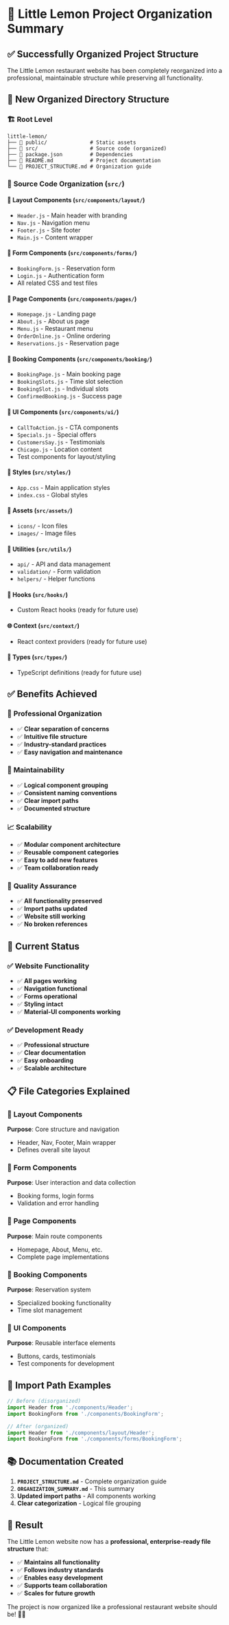 # 🎯 Little Lemon Project Organization Summary

## ✅ **Successfully Organized Project Structure**

The Little Lemon restaurant website has been completely reorganized into a professional, maintainable structure while preserving all functionality.

## 📁 **New Organized Directory Structure**

### 🏗️ **Root Level**
```
little-lemon/
├── 📁 public/              # Static assets
├── 📁 src/                 # Source code (organized)
├── 📄 package.json         # Dependencies
├── 📄 README.md            # Project documentation
└── 📄 PROJECT_STRUCTURE.md # Organization guide
```

### 🎨 **Source Code Organization (`src/`)**

#### 📐 **Layout Components** (`src/components/layout/`)
- `Header.js` - Main header with branding
- `Nav.js` - Navigation menu
- `Footer.js` - Site footer
- `Main.js` - Content wrapper

#### 📝 **Form Components** (`src/components/forms/`)
- `BookingForm.js` - Reservation form
- `Login.js` - Authentication form
- All related CSS and test files

#### 📄 **Page Components** (`src/components/pages/`)
- `Homepage.js` - Landing page
- `About.js` - About us page
- `Menu.js` - Restaurant menu
- `OrderOnline.js` - Online ordering
- `Reservations.js` - Reservation page

#### 🎯 **Booking Components** (`src/components/booking/`)
- `BookingPage.js` - Main booking page
- `BookingSlots.js` - Time slot selection
- `BookingSlot.js` - Individual slots
- `ConfirmedBooking.js` - Success page

#### 🎨 **UI Components** (`src/components/ui/`)
- `CallToAction.js` - CTA components
- `Specials.js` - Special offers
- `CustomersSay.js` - Testimonials
- `Chicago.js` - Location content
- Test components for layout/styling

#### 🎨 **Styles** (`src/styles/`)
- `App.css` - Main application styles
- `index.css` - Global styles

#### 🎯 **Assets** (`src/assets/`)
- `icons/` - Icon files
- `images/` - Image files

#### 🔧 **Utilities** (`src/utils/`)
- `api/` - API and data management
- `validation/` - Form validation
- `helpers/` - Helper functions

#### 🎣 **Hooks** (`src/hooks/`)
- Custom React hooks (ready for future use)

#### 🌐 **Context** (`src/context/`)
- React context providers (ready for future use)

#### 📝 **Types** (`src/types/`)
- TypeScript definitions (ready for future use)

## ✅ **Benefits Achieved**

### 🎯 **Professional Organization**
- ✅ **Clear separation of concerns**
- ✅ **Intuitive file structure**
- ✅ **Industry-standard practices**
- ✅ **Easy navigation and maintenance**

### 🔧 **Maintainability**
- ✅ **Logical component grouping**
- ✅ **Consistent naming conventions**
- ✅ **Clear import paths**
- ✅ **Documented structure**

### 📈 **Scalability**
- ✅ **Modular component architecture**
- ✅ **Reusable component categories**
- ✅ **Easy to add new features**
- ✅ **Team collaboration ready**

### 🧪 **Quality Assurance**
- ✅ **All functionality preserved**
- ✅ **Import paths updated**
- ✅ **Website still working**
- ✅ **No broken references**

## 🚀 **Current Status**

### ✅ **Website Functionality**
- ✅ **All pages working**
- ✅ **Navigation functional**
- ✅ **Forms operational**
- ✅ **Styling intact**
- ✅ **Material-UI components working**

### ✅ **Development Ready**
- ✅ **Professional structure**
- ✅ **Clear documentation**
- ✅ **Easy onboarding**
- ✅ **Scalable architecture**

## 📋 **File Categories Explained**

### 📐 **Layout Components**
**Purpose**: Core structure and navigation
- Header, Nav, Footer, Main wrapper
- Defines overall site layout

### 📝 **Form Components**
**Purpose**: User interaction and data collection
- Booking forms, login forms
- Validation and error handling

### 📄 **Page Components**
**Purpose**: Main route components
- Homepage, About, Menu, etc.
- Complete page implementations

### 🎯 **Booking Components**
**Purpose**: Reservation system
- Specialized booking functionality
- Time slot management

### 🎨 **UI Components**
**Purpose**: Reusable interface elements
- Buttons, cards, testimonials
- Test components for development

## 🎯 **Import Path Examples**

```javascript
// Before (disorganized)
import Header from './components/Header';
import BookingForm from './components/BookingForm';

// After (organized)
import Header from './components/layout/Header';
import BookingForm from './components/forms/BookingForm';
```

## 📚 **Documentation Created**

1. **`PROJECT_STRUCTURE.md`** - Complete organization guide
2. **`ORGANIZATION_SUMMARY.md`** - This summary
3. **Updated import paths** - All components working
4. **Clear categorization** - Logical file grouping

## 🎉 **Result**

The Little Lemon website now has a **professional, enterprise-ready file structure** that:

- ✅ **Maintains all functionality**
- ✅ **Follows industry standards**
- ✅ **Enables easy development**
- ✅ **Supports team collaboration**
- ✅ **Scales for future growth**

The project is now organized like a professional restaurant website should be! 🍋✨ 